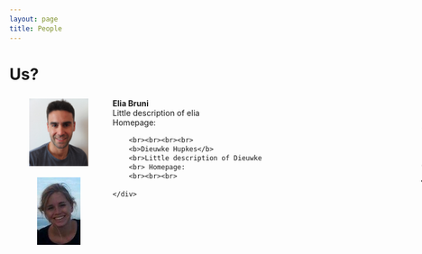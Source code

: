 ```yaml
---
layout: page
title: People
---
```


<style>
   #columns {
       width: 770px;
       overflow:auto;
   }

   #columns .column {
       padding: 1%;
   }

   #columns .date {
       float: left;
       width: 160px;
   }

   #columns .description {
       float: left;
       width: 540px;
   }

   #columns .languages {
       float: left;
       width: 100px;
   }

   #columns .level {
       float: left;
       width: 180px;
    }

</style>

# Us?

<div id="columns">
    <div class="date column" col align="center">
    <img src="/img/EBruni.jpg" alt="Dieuwke" height="120" class="center">
    <br>
    <br>
    <img src="/img/DHupkes.jpg" alt="Dieuwke" height="120" class="center">
    </div>
    <div class="description column">
        <b>Elia Bruni</b>
        <br>Little description of elia
        <br> Homepage:

        <br><br><br><br>
        <b>Dieuwke Hupkes</b>
        <br>Little description of Dieuwke
        <br> Homepage:
        <br><br><br>

    </div>
</div>

# Students

